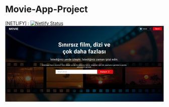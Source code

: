 # Movie-App-Project
[NETLIFY] : [![Netlify Status](https://api.netlify.com/api/v1/badges/18bd28c2-134a-4415-b9d2-122701cea9b2/deploy-status)](https://app.netlify.com/sites/movie-app-project1/deploys)
![MovieApp](moviapp1.png)
